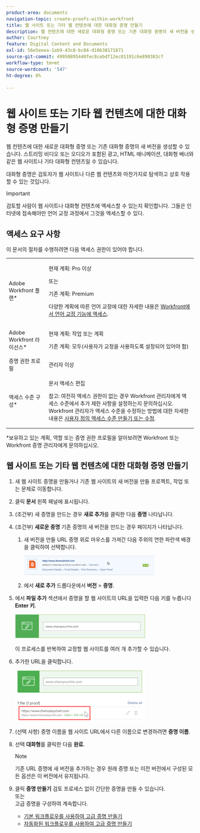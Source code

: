 ```yaml
---
product-area: documents
navigation-topic: create-proofs-within-workfront
title: 웹 사이트 또는 기타 웹 컨텐츠에 대한 대화형 증명 만들기
description: 웹 컨텐츠에 대한 새로운 대화형 증명 또는 기존 대화형 증명의 새 버전을 생성할 수 있습니다. 스트리밍 비디오 또는 오디오가 포함된 광고, HTML 애니메이션, 대화형 배너와 같은 웹 사이트나 기타 대화형 컨텐츠일 수 있습니다.
author: Courtney
feature: Digital Content and Documents
exl-id: 56e5eeea-1ab9-43c8-bc84-d10638171871
source-git-commit: 49950895440fec8cebdf12ec81191c6e890383cf
workflow-type: tm+mt
source-wordcount: '547'
ht-degree: 0%

---
```


# 웹 사이트 또는 기타 웹 컨텐츠에 대한 대화형 증명 만들기

웹 컨텐츠에 대한 새로운 대화형 증명 또는 기존 대화형 증명의 새 버전을 생성할 수 있습니다. 스트리밍 비디오 또는 오디오가 포함된 광고, HTML 애니메이션, 대화형 배너와 같은 웹 사이트나 기타 대화형 컨텐츠일 수 있습니다.

대화형 증명은 검토자가 웹 사이트나 다른 웹 컨텐츠와 마찬가지로 탐색하고 상호 작용할 수 있는 것입니다.

>[!IMPORTANT]
>
>검토할 사람이 웹 사이트나 대화형 컨텐츠에 액세스할 수 있는지 확인합니다. 그들은 인터넷에 접속해야만 언어 교정 과정에서 그것을 액세스할 수 있다.

## 액세스 요구 사항

이 문서의 절차를 수행하려면 다음 액세스 권한이 있어야 합니다.

<table style="table-layout:auto"> 
 <col> 
 <col> 
 <tbody> 
  <tr> 
   <td role="rowheader">Adobe Workfront 플랜*</td> 
   <td> <p>현재 계획: Pro 이상</p> <p>또는</p> <p>기존 계획: Premium</p> <p>다양한 계획에 따른 언어 교정에 대한 자세한 내용은 <a href="/help/quicksilver/administration-and-setup/manage-workfront/configure-proofing/access-to-proofing-functionality.md" class="MCXref xref">Workfront에서 언어 교정 기능에 액세스</a>.</p> </td> 
  </tr> 
  <tr> 
   <td role="rowheader">Adobe Workfront 라이선스*</td> 
   <td> <p>현재 계획: 작업 또는 계획</p> <p>기존 계획: 모두(사용자가 교정을 사용하도록 설정되어 있어야 함)</p> </td> 
  </tr> 
  <tr> 
   <td role="rowheader">증명 권한 프로필 </td> 
   <td>관리자 이상</td> 
  </tr> 
  <tr> 
   <td role="rowheader">액세스 수준 구성*</td> 
   <td> <p>문서 액세스 편집</p> <p>참고: 여전히 액세스 권한이 없는 경우 Workfront 관리자에게 액세스 수준에서 추가 제한 사항을 설정하는지 문의하십시오. Workfront 관리자가 액세스 수준을 수정하는 방법에 대한 자세한 내용은 <a href="../../../administration-and-setup/add-users/configure-and-grant-access/create-modify-access-levels.md" class="MCXref xref">사용자 정의 액세스 수준 만들기 또는 수정</a>.</p> </td> 
  </tr> 
 </tbody> 
</table>

&#42;보유하고 있는 계획, 역할 또는 증명 권한 프로필을 알아보려면 Workfront 또는 Workfront 증명 관리자에게 문의하십시오.

## 웹 사이트 또는 기타 웹 컨텐츠에 대한 대화형 증명 만들기

1. 새 웹 사이트 증명을 만들거나 기존 웹 사이트의 새 버전을 만들 프로젝트, 작업 또는 문제로 이동합니다.
1. 클릭 **문서** 왼쪽 패널에 표시됩니다.
1. (조건부) 새 증명을 만드는 경우 **새로 추가**&#x200B;를 클릭한 다음 **증명** 나타납니다.

1. (조건부) **새로운 증명** 기존 증명의 새 버전을 만드는 경우 페이지가 나타납니다.

   1. 새 버전을 만들 URL 증명 위로 마우스를 가져간 다음 주위의 연한 파란색 배경을 클릭하여 선택합니다.

      ![Select_proof_by_selecting_light_blue_background.png](assets/select-proof-by-selecting-light-blue-background-350x52.png)

   1. 에서 **새로 추가** 드롭다운에서 **버전** > **증명**.

1. 에서 **파일 추가** 섹션에서 증명을 할 웹 사이트의 URL을 입력한 다음 키를 누릅니다 **Enter 키**.

   ![prop_website.png](assets/proof-website-350x65.png)

   이 프로세스를 반복하여 교정할 웹 사이트를 여러 개 추가할 수 있습니다.

1. 추가한 URL을 클릭합니다.

   ![](assets/click-url-350x137.png)

1. (선택 사항) 증명 이름을 웹 사이트 URL에서 다른 이름으로 변경하려면 **증명 이름**.
1. 선택 **대화형**&#x200B;를 클릭한 다음 **완료**.

   >[!NOTE]
   >
   >기존 URL 증명에 새 버전을 추가하는 경우 원래 증명 또는 이전 버전에서 구성된 모든 옵션은 이 버전에서 유지됩니다.

1. 클릭 **증명 만들기** 검토 프로세스 없이 간단한 증명을 만들 수 있습니다.\
   또는\
   고급 증명을 구성하여 계속합니다.

   * [기본 워크플로우를 사용하여 고급 증명 만들기](../../../review-and-approve-work/proofing/creating-proofs-within-workfront/configure-basic-proof-workflow.md)
   * [자동화된 워크플로우를 사용하여 고급 증명 만들기](../../../review-and-approve-work/proofing/creating-proofs-within-workfront/create-automated-proof-workflow.md)
